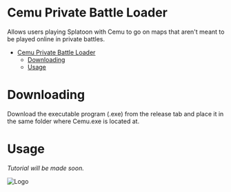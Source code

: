 # Cemu Private Battle Loader
Allows users playing Splatoon with Cemu to go on maps that aren't meant to be played online in private battles.

- [Cemu Private Battle Loader](#cemu-private-battle-loader)
  - [Downloading](#downloading)
  - [Usage](#usage)

# Downloading
Download the executable program (.exe) from the release tab and place it in the same folder where Cemu.exe is located at.

# Usage
*Tutorial will be made soon.*

![Logo](https://cdn.discordapp.com/attachments/1004906957871779940/1005621759862636584/unknown.png)
